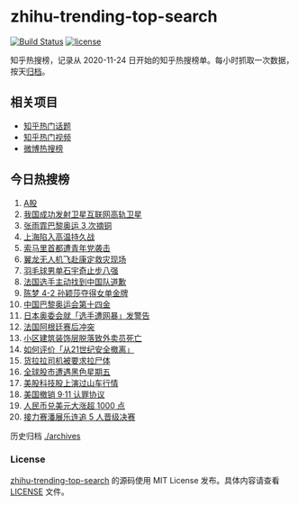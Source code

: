 # zhihu-trending-top-search

[![Build Status](https://github.com/justjavac/zhihu-trending-top-search/workflows/ci/badge.svg?branch=main)](https://github.com/justjavac/zhihu-trending-top-search/actions)
[![license](https://img.shields.io/github/license/justjavac/zhihu-trending-top-search)](https://github.com/justjavac/zhihu-trending-top-search/blob/main/LICENSE)

知乎热搜榜，记录从 2020-11-24 日开始的知乎热搜榜单。每小时抓取一次数据，按天[归档](./archives)。

## 相关项目

- [知乎热门话题](https://github.com/justjavac/zhihu-trending-hot-questions)
- [知乎热门视频](https://github.com/justjavac/zhihu-trending-hot-video)
- [微博热搜榜](https://github.com/justjavac/weibo-trending-hot-search)

## 今日热搜榜

<!-- BEGIN -->
<!-- 最后更新时间 Tue Aug 06 2024 18:09:23 GMT+0800 (China Standard Time) -->

1. [A股](https://www.zhihu.com/search?q=A%E8%82%A1)
1. [我国成功发射卫星互联网高轨卫星](https://www.zhihu.com/search?q=%E6%88%91%E5%9B%BD%E6%88%90%E5%8A%9F%E5%8F%91%E5%B0%84%E5%8D%AB%E6%98%9F%E4%BA%92%E8%81%94%E7%BD%91%E9%AB%98%E8%BD%A8%E5%8D%AB%E6%98%9F)
1. [张雨霏巴黎奥运 3 次摘铜](https://www.zhihu.com/search?q=%E5%BC%A0%E9%9B%A8%E9%9C%8F%E5%B7%B4%E9%BB%8E%E5%A5%A5%E8%BF%90%203%20%E6%AC%A1%E6%91%98%E9%93%9C)
1. [上海陷入高温持久战](https://www.zhihu.com/search?q=%E4%B8%8A%E6%B5%B7%E9%99%B7%E5%85%A5%E9%AB%98%E6%B8%A9%E6%8C%81%E4%B9%85%E6%88%98)
1. [索马里首都遭青年党袭击](https://www.zhihu.com/search?q=%E7%B4%A2%E9%A9%AC%E9%87%8C%E9%A6%96%E9%83%BD%E9%81%AD%E9%9D%92%E5%B9%B4%E5%85%9A%E8%A2%AD%E5%87%BB)
1. [翼龙无人机飞赴康定救灾现场](https://www.zhihu.com/search?q=%E7%BF%BC%E9%BE%99%E6%97%A0%E4%BA%BA%E6%9C%BA%E9%A3%9E%E8%B5%B4%E5%BA%B7%E5%AE%9A%E6%95%91%E7%81%BE%E7%8E%B0%E5%9C%BA)
1. [羽毛球男单石宇奇止步八强](https://www.zhihu.com/search?q=%E7%BE%BD%E6%AF%9B%E7%90%83%E7%94%B7%E5%8D%95%E7%9F%B3%E5%AE%87%E5%A5%87%E6%AD%A2%E6%AD%A5%E5%85%AB%E5%BC%BA)
1. [法国选手主动找到中国队道歉](https://www.zhihu.com/search?q=%E6%B3%95%E5%9B%BD%E9%80%89%E6%89%8B%E4%B8%BB%E5%8A%A8%E6%89%BE%E5%88%B0%E4%B8%AD%E5%9B%BD%E9%98%9F%E9%81%93%E6%AD%89)
1. [陈梦 4-2 孙颖莎夺得女单金牌](https://www.zhihu.com/search?q=%E9%99%88%E6%A2%A6%204-2%20%E5%AD%99%E9%A2%96%E8%8E%8E%E5%A4%BA%E5%BE%97%E5%A5%B3%E5%8D%95%E9%87%91%E7%89%8C)
1. [中国巴黎奥运会第十四金](https://www.zhihu.com/search?q=%E4%B8%AD%E5%9B%BD%E5%B7%B4%E9%BB%8E%E5%A5%A5%E8%BF%90%E4%BC%9A%E7%AC%AC%E5%8D%81%E5%9B%9B%E9%87%91)
1. [日本奥委会就「选手遭网暴」发警告](https://www.zhihu.com/search?q=%E6%97%A5%E6%9C%AC%E5%A5%A5%E5%A7%94%E4%BC%9A%E5%B0%B1%E3%80%8C%E9%80%89%E6%89%8B%E9%81%AD%E7%BD%91%E6%9A%B4%E3%80%8D%E5%8F%91%E8%AD%A6%E5%91%8A)
1. [法国阿根廷赛后冲突](https://www.zhihu.com/search?q=%E6%B3%95%E5%9B%BD%E9%98%BF%E6%A0%B9%E5%BB%B7%E8%B5%9B%E5%90%8E%E5%86%B2%E7%AA%81)
1. [小区建筑装饰层脱落致外卖员死亡](https://www.zhihu.com/search?q=%E5%B0%8F%E5%8C%BA%E5%BB%BA%E7%AD%91%E8%A3%85%E9%A5%B0%E5%B1%82%E8%84%B1%E8%90%BD%E8%87%B4%E5%A4%96%E5%8D%96%E5%91%98%E6%AD%BB%E4%BA%A1)
1. [如何评价「从21世纪安全撤离」](https://www.zhihu.com/search?q=%E5%A6%82%E4%BD%95%E8%AF%84%E4%BB%B7%E3%80%8C%E4%BB%8E21%E4%B8%96%E7%BA%AA%E5%AE%89%E5%85%A8%E6%92%A4%E7%A6%BB%E3%80%8D)
1. [货拉拉司机被要求拉尸体](https://www.zhihu.com/search?q=%E8%B4%A7%E6%8B%89%E6%8B%89%E5%8F%B8%E6%9C%BA%E8%A2%AB%E8%A6%81%E6%B1%82%E6%8B%89%E5%B0%B8%E4%BD%93)
1. [全球股市遭遇黑色星期五](https://www.zhihu.com/search?q=%E5%85%A8%E7%90%83%E8%82%A1%E5%B8%82%E9%81%AD%E9%81%87%E9%BB%91%E8%89%B2%E6%98%9F%E6%9C%9F%E4%BA%94)
1. [美股科技股上演过山车行情](https://www.zhihu.com/search?q=%E7%BE%8E%E8%82%A1%E7%A7%91%E6%8A%80%E8%82%A1%E4%B8%8A%E6%BC%94%E8%BF%87%E5%B1%B1%E8%BD%A6%E8%A1%8C%E6%83%85)
1. [美国撤销 9·11 认罪协议](https://www.zhihu.com/search?q=%E7%BE%8E%E5%9B%BD%E6%92%A4%E9%94%80%209%C2%B711%20%E8%AE%A4%E7%BD%AA%E5%8D%8F%E8%AE%AE)
1. [人民币兑美元大涨超 1000 点](https://www.zhihu.com/search?q=%E4%BA%BA%E6%B0%91%E5%B8%81%E5%85%91%E7%BE%8E%E5%85%83%E5%A4%A7%E6%B6%A8%E8%B6%85%201000%20%E7%82%B9)
1. [接力赛潘展乐连追 5 人晋级决赛](https://www.zhihu.com/search?q=%E6%8E%A5%E5%8A%9B%E8%B5%9B%E6%BD%98%E5%B1%95%E4%B9%90%E8%BF%9E%E8%BF%BD%205%20%E4%BA%BA%E6%99%8B%E7%BA%A7%E5%86%B3%E8%B5%9B)

<!-- END -->

历史归档 [./archives](./archives)

### License

[zhihu-trending-top-search](https://github.com/justjavac/zhihu-trending-top-search) 的源码使用 MIT License
发布。具体内容请查看 [LICENSE](./LICENSE) 文件。
